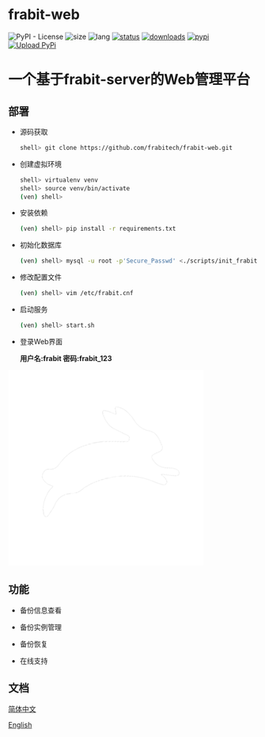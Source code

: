 # frabit-web
![PyPI - License](https://img.shields.io/github/license/frabitech/frabit-web)
![size](https://img.shields.io/github/repo-size/frabitech/frabit-web)
![lang](https://img.shields.io/pypi/pyversions/frabit-web)
[![status](https://img.shields.io/pypi/status/frabit-web)](https://github.com/frabitech/frabit-web/releases)
[![downloads](https://img.shields.io/github/downloads/frabitech/frabit-web/total.svg)](https://github.com/blylei/frabit/releases)
[![pypi](https://img.shields.io/pypi/v/frabit-web)](https://github.com/frabitech/frabit-web/releases)
[![Upload PyPi](https://github.com/frabitech/frabit-web/actions/workflows/python-publish.yml/badge.svg)](https://github.com/frabitech/frabit-web/actions/workflows/python-publish.yml)

# 一个基于frabit-server的Web管理平台

## 部署

 - 源码获取
   ```bash
   shell> git clone https://github.com/frabitech/frabit-web.git
   ```
   
 - 创建虚拟环境 
   ```bash
   shell> virtualenv venv
   shell> source venv/bin/activate
   (ven) shell>
   ```
 - 安装依赖
   ```bash
   (ven) shell> pip install -r requirements.txt 
   ```
 - 初始化数据库
   ```bash
   (ven) shell> mysql -u root -p'Secure_Passwd' <./scripts/init_frabit.sql
   ```
 - 修改配置文件
   ```bash
   (ven) shell> vim /etc/frabit.cnf
   ```
 - 启动服务
   ```bash
   (ven) shell> start.sh
   ```
- 登录Web界面

  **用户名:frabit 密码:frabit_123**

 ![login](images/frabit_logo.png)
   



## 功能

 - 备份信息查看

 - 备份实例管理

 - 备份恢复

 - 在线支持

## 文档

[简体中文](docs/zh/README.md)

[English](docs/en/README.md)
